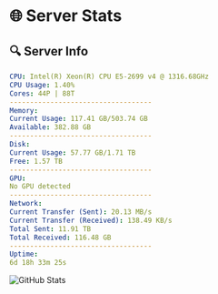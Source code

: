 # 🌐 Server Stats
## 🔍 Server Info
```yaml
CPU: Intel(R) Xeon(R) CPU E5-2699 v4 @ 1316.68GHz
CPU Usage: 1.40%
Cores: 44P | 88T
-----------------------------------
Memory:
Current Usage: 117.41 GB/503.74 GB
Available: 382.88 GB
-----------------------------------
Disk:
Current Usage: 57.77 GB/1.71 TB
Free: 1.57 TB
-----------------------------------
GPU:
No GPU detected
-----------------------------------
Network:
Current Transfer (Sent): 20.13 MB/s
Current Transfer (Received): 138.49 KB/s
Total Sent: 11.91 TB
Total Received: 116.48 GB
-----------------------------------
Uptime:
6d 18h 33m 25s
```
![GitHub Stats](https://img.shields.io/badge/Updated-2025-03-14_15:56:14-blue)